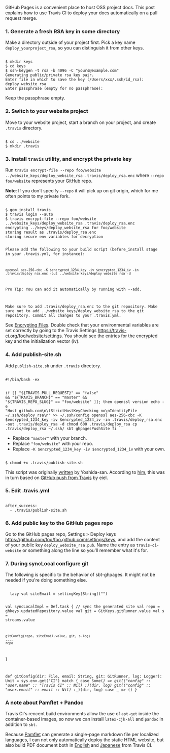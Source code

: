 GitHub Pages is a convenient place to host OSS project docs.
This post explains how to use Travis CI to deploy your docs automatically on a pull request merge.

### 1. Generate a fresh RSA key in some directory

Make a directory outside of your project first.
Pick a key name `deploy_yourproject_rsa`, so you can distinguish it from other keys.

<code>
$ mkdir keys
$ cd keys
$ ssh-keygen -t rsa -b 4096 -C "yours@example.com"
Generating public/private rsa key pair.
Enter file in which to save the key (/Users/xxx/.ssh/id_rsa): deploy_website_rsa
Enter passphrase (empty for no passphrase):
</code>

Keep the passphrase empty.

### 2. Switch to your website project

Move to your website project, start a branch on your project, and create `.travis` directory.

<code>
$ cd ../website
$ mkdir .travis
</code>

### 3. Install `travis` utility, and encrypt the private key

Run `travis encrypt-file --repo foo/website ../website_keys/deploy_website_rsa .travis/deploy_rsa.enc` where `--repo foo/website` represents your GitHub repo.

**Note**: If you don't specify `--repo` it will pick up on git origin, which for me often points to my private fork.

<code>
$ gem install travis
$ travis login --auto
$ travis encrypt-file --repo foo/website ../website_keys/deploy_website_rsa .travis/deploy_rsa.enc
encrypting ../keys/deploy_website_rsa for foo/website
storing result as .travis/deploy_rsa.enc
storing secure env variables for decryption

Please add the following to your build script (before_install stage in your .travis.yml, for instance):

    openssl aes-256-cbc -K $encrypted_1234_key -iv $encrypted_1234_iv -in .travis/deploy_rsa.enc -out ../website_keys/deploy_website_rsa -d

Pro Tip: You can add it automatically by running with --add.

Make sure to add .travis/deploy_rsa.enc to the git repository.
Make sure not to add ../website_keys/deploy_website_rsa to the git repository.
Commit all changes to your .travis.yml.
</code>

See [Encrypting Files](https://docs.travis-ci.com/user/encrypting-files/). Double check that your environmental variables are set correctly by going to the Travis Settings <https://travis-ci.org/foo/website/settings>. You should see the entries for the encrypted key and the initialization vector (iv).

### 4. Add publish-site.sh

Add `publish-site.sh` under `.travis` directory.

<code>
#!/bin/bash -ex

if [[ "${TRAVIS_PULL_REQUEST}" == "false" && "${TRAVIS_BRANCH}" == "master" && "${TRAVIS_REPO_SLUG}" == "foo/website" ]]; then
  openssl version
  echo -e "Host github.com\n\tStrictHostKeyChecking no\nIdentityFile ~/.ssh/deploy_rsa\n" >> ~/.ssh/config
  openssl aes-256-cbc -K $encrypted_1234_key -iv $encrypted_1234_iv -in .travis/deploy_rsa.enc -out .travis/deploy_rsa -d
  chmod 600 .travis/deploy_rsa
  cp .travis/deploy_rsa ~/.ssh/
  sbt ghpagesPushSite
fi
</code>

  - Replace `"master"` with your branch.
  - Replace `"foo/website"` with your repo.
  - Replace `-K $encrypted_1234_key -iv $encrypted_1234_iv` with your own.

<code>
$ chmod +x .travis/publish-site.sh
</code>

This script was originally [written](https://github.com/foundweekends/conscript/commit/3dbeca317c363ca4c224ba4d5f0f9eb44a64d1bf) by Yoshida-san. According to [him](https://twitter.com/xuwei_k/status/887519941884129284), this was in turn based on [GitHub push from Travis](http://blog.eiel.info/blog/2014/02/18/github-push-from-travis/) by eiel.

### 5. Edit .travis.yml

<code>
after_success:
  - .travis/publish-site.sh
</code>

### 6. Add public key to the GitHub pages repo

Go to the GitHub pages repo, Settings > Deploy keys https://github.com/foo/foo.github.com/settings/keys, and add the content of your public key `deploy_website_rsa.pub`. Name the entry as `travis-ci-website` or something along the line so you'll remember what it's for.

### 7. During syncLocal configure git

The following is specific to the behavior of sbt-ghpages. It might not be needed if you're doing something else.

<code>
  lazy val siteEmail = settingKey[String]("")

  val syncLocalImpl = Def.task {
    // sync the generated site
    val repo = ghkeys.updatedRepository.value
    val git = GitKeys.gitRunner.value
    val s = streams.value

    gitConfig(repo, siteEmail.value, git, s.log)
    ....
    repo
  }

  def gitConfig(dir: File, email: String, git: GitRunner, log: Logger): Unit =
    sys.env.get("CI") match {
      case Some(_) =>
        git(("config" :: "user.name" :: "Travis CI" :: Nil) :_*)(dir, log)
        git(("config" :: "user.email" :: email :: Nil) :_*)(dir, log)
      case _           => ()
    }
</code>

### A note about Pamflet + Pandoc

Travis CI's rencent build environments allow the use of `apt-get` inside the container-based images, so now we can install `latex-cjk-all` and `pandoc` in addition to `sbt`.

Because [Pamflet](http://www.foundweekends.org/pamflet/) can generate a single-page markdown file per localized languages, I can not only automatically deploy the static HTML website, but also build PDF document both in [English](https://github.com/sbt/sbt.github.com/blob/14cea8077dc369b7998b7fe59d958a4bf4c418a0/1.0/docs/sbt-reference.pdf) and [Japanese](https://github.com/sbt/sbt.github.com/blob/14cea8077dc369b7998b7fe59d958a4bf4c418a0/1.0/docs/ja/sbt-reference.pdf) from Travis CI.
